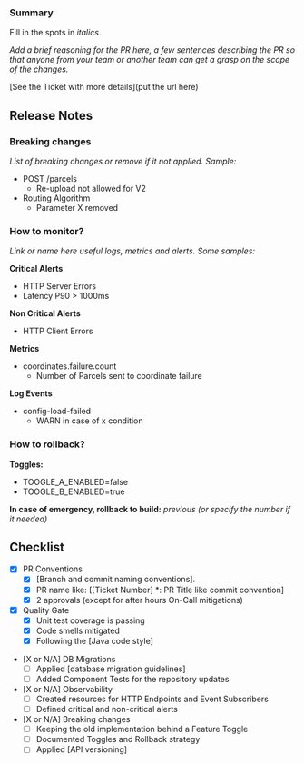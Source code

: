 ### Summary

Fill in the spots in *italics*.

*Add a brief reasoning for the PR here, a few sentences describing the PR so that anyone from your team or another team can get a grasp on the scope of the changes.*

[See the Ticket with more details](put the url here)

## Release Notes
### Breaking changes

*List of breaking changes or remove if it not applied. Sample:*

- POST /parcels
    - Re-upload not allowed for V2
- Routing Algorithm
    - Parameter X removed

### How to monitor?

*Link or name here useful logs, metrics and alerts. Some samples:*

**Critical Alerts**
- HTTP Server Errors
- Latency P90 > 1000ms

**Non Critical Alerts**
- HTTP Client Errors

**Metrics**
- coordinates.failure.count
    - Number of Parcels sent to coordinate failure

**Log Events**
- config-load-failed
    - WARN in case of x condition

### How to rollback?

**Toggles:**
- TOOGLE_A_ENABLED=false
- TOOGLE_B_ENABLED=true

**In case of emergency, rollback to build:** *previous (or specify the number if it needed)*

## Checklist

- [X] PR Conventions
    - [X] [Branch and commit naming conventions].
    - [X] PR name like: [[Ticket Number] <type>*: PR Title like commit convention]
    - [X] 2 approvals (except for after hours On-Call mitigations)
- [X] Quality Gate
    - [X] Unit test coverage is passing
    - [X] Code smells mitigated
    - [X] Following the [Java code style]
- [X or N/A] DB Migrations
    - [ ] Applied [database migration guidelines]
    - [ ] Added Component Tests for the repository updates
- [X or N/A] Observability
    - [ ] Created resources for HTTP Endpoints and Event Subscribers
    - [ ] Defined critical and non-critical alerts
- [X or N/A] Breaking changes
    - [ ] Keeping the old implementation behind a Feature Toggle
    - [ ] Documented Toggles and Rollback strategy
    - [ ] Applied [API versioning]

